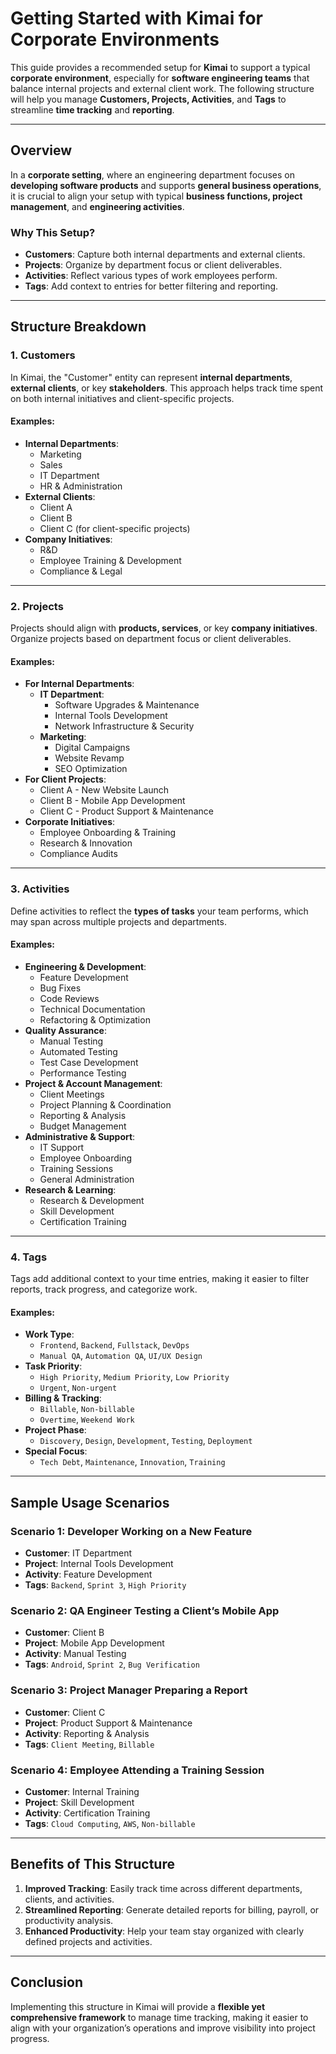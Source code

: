 # Getting Started with Kimai for Corporate Environments

This guide provides a recommended setup for **Kimai** to support a typical **corporate environment**, especially for **software engineering teams** that balance internal projects and external client work. The following structure will help you manage **Customers, Projects, Activities**, and **Tags** to streamline **time tracking** and **reporting**.

---

## Overview

In a **corporate setting**, where an engineering department focuses on **developing software products** and supports **general business operations**, it is crucial to align your setup with typical **business functions, project management**, and **engineering activities**.

### Why This Setup?
- **Customers**: Capture both internal departments and external clients.
- **Projects**: Organize by department focus or client deliverables.
- **Activities**: Reflect various types of work employees perform.
- **Tags**: Add context to entries for better filtering and reporting.

---

## Structure Breakdown

### 1. **Customers**
In Kimai, the "Customer" entity can represent **internal departments**, **external clients**, or key **stakeholders**. This approach helps track time spent on both internal initiatives and client-specific projects.

#### Examples:
- **Internal Departments**:
  - Marketing
  - Sales
  - IT Department
  - HR & Administration
- **External Clients**:
  - Client A
  - Client B
  - Client C (for client-specific projects)
- **Company Initiatives**:
  - R&D
  - Employee Training & Development
  - Compliance & Legal

---

### 2. **Projects**
Projects should align with **products, services**, or key **company initiatives**. Organize projects based on department focus or client deliverables.

#### Examples:
- **For Internal Departments**:
  - **IT Department**:
    - Software Upgrades & Maintenance
    - Internal Tools Development
    - Network Infrastructure & Security
  - **Marketing**:
    - Digital Campaigns
    - Website Revamp
    - SEO Optimization
- **For Client Projects**:
  - Client A - New Website Launch
  - Client B - Mobile App Development
  - Client C - Product Support & Maintenance
- **Corporate Initiatives**:
  - Employee Onboarding & Training
  - Research & Innovation
  - Compliance Audits

---

### 3. **Activities**
Define activities to reflect the **types of tasks** your team performs, which may span across multiple projects and departments.

#### Examples:
- **Engineering & Development**:
  - Feature Development
  - Bug Fixes
  - Code Reviews
  - Technical Documentation
  - Refactoring & Optimization
- **Quality Assurance**:
  - Manual Testing
  - Automated Testing
  - Test Case Development
  - Performance Testing
- **Project & Account Management**:
  - Client Meetings
  - Project Planning & Coordination
  - Reporting & Analysis
  - Budget Management
- **Administrative & Support**:
  - IT Support
  - Employee Onboarding
  - Training Sessions
  - General Administration
- **Research & Learning**:
  - Research & Development
  - Skill Development
  - Certification Training

---

### 4. **Tags**
Tags add additional context to your time entries, making it easier to filter reports, track progress, and categorize work.

#### Examples:
- **Work Type**:
  - `Frontend`, `Backend`, `Fullstack`, `DevOps`
  - `Manual QA`, `Automation QA`, `UI/UX Design`
- **Task Priority**:
  - `High Priority`, `Medium Priority`, `Low Priority`
  - `Urgent`, `Non-urgent`
- **Billing & Tracking**:
  - `Billable`, `Non-billable`
  - `Overtime`, `Weekend Work`
- **Project Phase**:
  - `Discovery`, `Design`, `Development`, `Testing`, `Deployment`
- **Special Focus**:
  - `Tech Debt`, `Maintenance`, `Innovation`, `Training`

---

## Sample Usage Scenarios

### Scenario 1: Developer Working on a New Feature
- **Customer**: IT Department
- **Project**: Internal Tools Development
- **Activity**: Feature Development
- **Tags**: `Backend`, `Sprint 3`, `High Priority`

### Scenario 2: QA Engineer Testing a Client’s Mobile App
- **Customer**: Client B
- **Project**: Mobile App Development
- **Activity**: Manual Testing
- **Tags**: `Android`, `Sprint 2`, `Bug Verification`

### Scenario 3: Project Manager Preparing a Report
- **Customer**: Client C
- **Project**: Product Support & Maintenance
- **Activity**: Reporting & Analysis
- **Tags**: `Client Meeting`, `Billable`

### Scenario 4: Employee Attending a Training Session
- **Customer**: Internal Training
- **Project**: Skill Development
- **Activity**: Certification Training
- **Tags**: `Cloud Computing`, `AWS`, `Non-billable`

---

## Benefits of This Structure

1. **Improved Tracking**: Easily track time across different departments, clients, and activities.
2. **Streamlined Reporting**: Generate detailed reports for billing, payroll, or productivity analysis.
3. **Enhanced Productivity**: Help your team stay organized with clearly defined projects and activities.

---

## Conclusion

Implementing this structure in Kimai will provide a **flexible yet comprehensive framework** to manage time tracking, making it easier to align with your organization’s operations and improve visibility into project progress.

